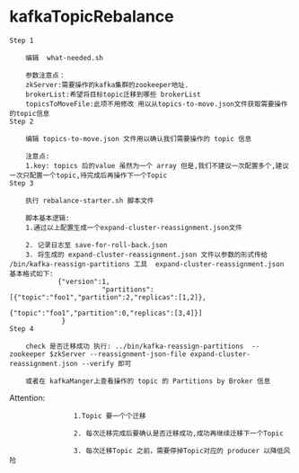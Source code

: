 # kafkaTopicRebalance
    Step 1

        编辑  what-needed.sh

        参数注意点：
        zkServer:需要操作的kafka集群的zookeeper地址.
        brokerList:希望将目标topic迁移到哪些 brokerList
        topicsToMoveFile:此项不用修改 用以从topics-to-move.json文件获取需要操作的topic信息
    Step 2

        编辑 topics-to-move.json 文件用以确认我们需要操作的 topic 信息

        注意点:
        1.key: topics 后的value 虽然为一个 array 但是,我们不建议一次配置多个,建议一次只配置一个topic,待完成后再操作下一个Topic
    Step 3 

        执行 rebalance-starter.sh 脚本文件

        脚本基本逻辑:
        1.通过以上配置生成一个expand-cluster-reassignment.json文件

        2. 记录日志至 save-for-roll-back.json
        3. 将生成的 expand-cluster-reassignment.json 文件以参数的形式传给 /bin/kafka-reassign-partitions 工具  expand-cluster-reassignment.json 基本格式如下:
                {"version":1,
                           "partitions":[{"topic":"foo1","partition":2,"replicas":[1,2]},
                                             {"topic":"foo1","partition":0,"replicas":[3,4]}]
                 }
    Step 4  

        check 是否迁移成功 执行: ../bin/kafka-reassign-partitions  --zookeeper $zkServer --reassignment-json-file expand-cluster-reassignment.json --verify 即可

        或者在 kafkaManger上查看操作的 topic 的 Partitions by Broker 信息

Attention:

                    1.Topic 要一个个迁移

                    2. 每次迁移完成后要确认是否迁移成功,成功再继续迁移下一个Topic

                    3. 每次迁移Topic 之前，需要停掉Topic对应的 producer 以降低风险
